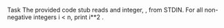 Task
The provided code stub reads and integer, , from STDIN. For all non-negative integers i < n, print i**2 .